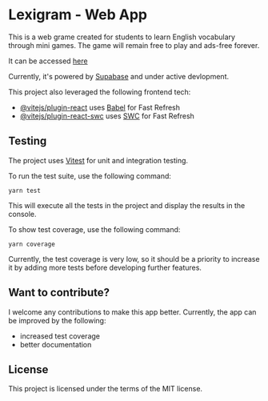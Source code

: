 # Lexigram - Web App

This is a web grame created for students to learn English vocabulary through mini games. The game will remain free to play and ads-free forever.

It can be accessed [here](https://lexigramapp.com)

Currently, it's powered by [Supabase](https://supabase.com/) and under active devlopment.

This project also leveraged the following frontend tech:

- [@vitejs/plugin-react](https://github.com/vitejs/vite-plugin-react/blob/main/packages/plugin-react/README.md) uses [Babel](https://babeljs.io/) for Fast Refresh
- [@vitejs/plugin-react-swc](https://github.com/vitejs/vite-plugin-react-swc) uses [SWC](https://swc.rs/) for Fast Refresh

## Testing

The project uses [Vitest](https://vitest.dev/) for unit and integration testing.

To run the test suite, use the following command:

```
yarn test
```

This will execute all the tests in the project and display the results in the console.

To show test coverage, use the following command:

```
yarn coverage
```

Currently, the test coverage is very low, so it should be a priority to increase it by adding more tests before developing further features.

## Want to contribute?

I welcome any contributions to make this app better. Currently, the app can be improved by the following:

- increased test coverage
- better documentation

## License

This project is licensed under the terms of the MIT license.

